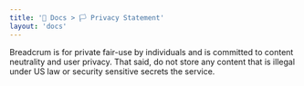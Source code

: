 ```yaml
---
title: '📑️ Docs > 🏳️ Privacy Statement'
layout: 'docs'
---
```


Breadcrum is for private fair-use by individuals and is committed to content neutrality and user privacy.
That said, do not store any content that is illegal under US law or security sensitive secrets the service.
